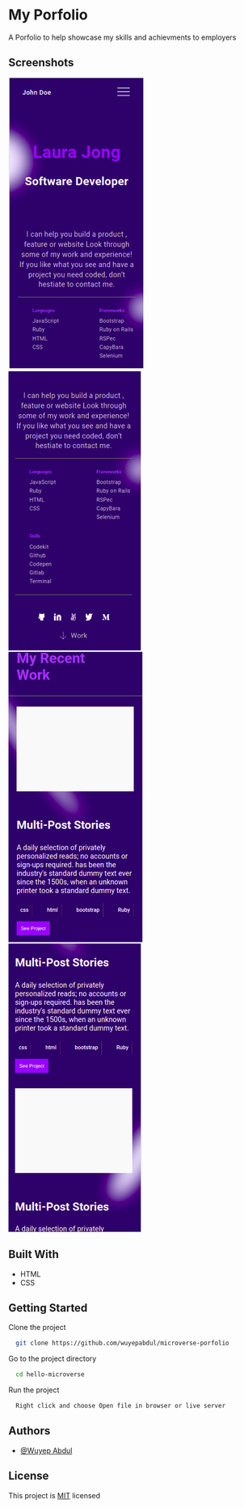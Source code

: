 # My Porfolio

A Porfolio to help showcase my skills and achievments to employers

## Screenshots

<img src="images/mobile-view.png" >

<img src="images/second-mobile-view.png">

<img src="images/middle-section1.png">

<img src="images/middle-section2.png">

## Built With

- HTML
- CSS

## Getting Started

Clone the project

```bash
  git clone https://github.com/wuyepabdul/microverse-porfolio
```

Go to the project directory

```bash
  cd hello-microverse
```

Run the project

```bash
  Right click and choose Open file in browser or live server

```

## Authors

- [@Wuyep Abdul](https://www.github.com/wuyepabdul)

## License

This project is [MIT](https://choosealicense.com/licenses/mit/) licensed
